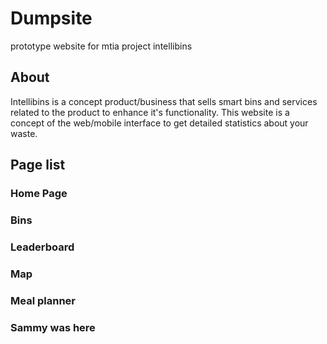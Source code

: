 # Dumpsite

prototype website for mtia project intellibins

## About

Intellibins is a concept product/business that sells smart bins and services related to the product to enhance it's functionality. This website is a concept of the web/mobile interface to get detailed statistics about your waste.

## Page list

### Home Page

### Bins

### Leaderboard

### Map

### Meal planner

### Sammy was here
